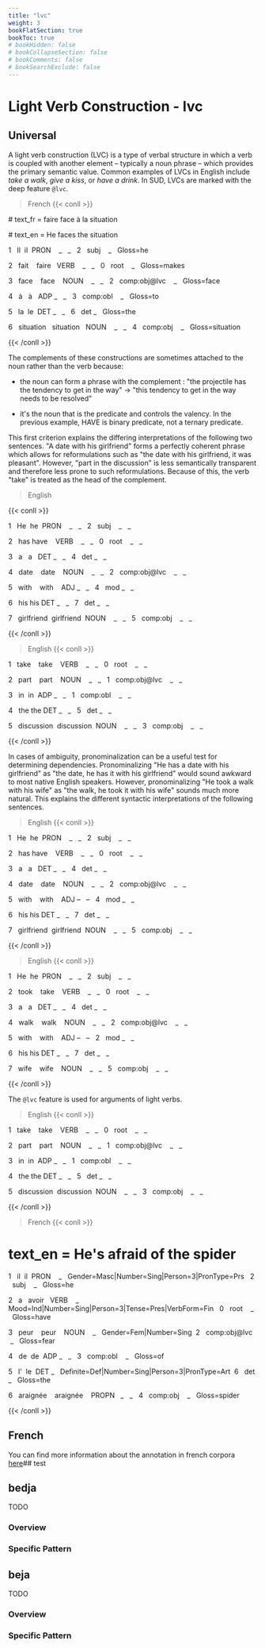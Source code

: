 ```yaml
---
title: "lvc"
weight: 3
bookFlatSection: true
bookToc: true
# bookHidden: false
# bookCollapseSection: false
# bookComments: false
# bookSearchExclude: false
---
```

# Light Verb Construction - lvc

## Universal 

A light verb construction (LVC) is a type of verbal structure in which a verb is coupled with another element – typically a noun phrase – which provides the primary semantic value. Common examples of LVCs in English include *take a walk*, *give a kiss*, or *have a drink*. In SUD, LVCs are marked with the deep feature `@lvc`.

  
> French 
{{< conll >}}

\# text_fr = faire face à la situation

\# text_en = He faces the situation

1   Il  il  PRON    _   _   2   subj    _   Gloss=he

2   fait    faire   VERB    _   _   0   root    _   Gloss=makes

3   face    face    NOUN    _   _   2   comp:obj@lvc    _   Gloss=face

4   à   à   ADP _   _   3   comp:obl    _   Gloss=to

5   la  le  DET _   _   6   det _   Gloss=the

6   situation   situation   NOUN    _   _   4   comp:obj    _   Gloss=situation

{{< /conll >}}

  
  

The complements of these constructions are sometimes attached to the noun rather than the verb because:

* the noun can form a phrase with the complement : "the projectile has the tendency to get in the way" -> "this tendency to get in the way needs to be resolved"

* it's the noun that is the predicate and controls the valency. In the previous example, HAVE is binary predicate, not a ternary predicate.

  

This first criterion explains the differing interpretations of the following two sentences. "A date with his girlfriend" forms a perfectly coherent phrase which allows for reformulations such as "the date with his girlfriend, it was pleasant". However, "part in the discussion" is less semantically transparent and therefore less prone to such reformulations. Because of this, the verb "take" is treated as the head of the complement.

> English 

{{< conll >}}

1   He  he  PRON    _   _   2   subj    _   _

2   has have    VERB    _   _   0   root    _   _

3   a   a   DET _   _   4   det _   _

4   date    date    NOUN    _   _   2   comp:obj@lvc    _   _

5   with    with    ADJ _   _   4   mod _   _

6   his his DET _   _   7   det _   _

7   girlfriend  girlfriend  NOUN    _   _   5   comp:obj    _   _

{{< /conll >}}

> English 
{{< conll >}}

1   take    take    VERB    _   _   0   root    _   _

2   part    part    NOUN    _   _   1   comp:obj@lvc    _   _

3   in  in  ADP _   _   1   comp:obl    _   _

4   the the DET _   _   5   det _   _

5   discussion  discussion  NOUN    _   _   3   comp:obj    _   _

{{< /conll >}}
  
  

In cases of ambiguity, pronominalization can be a useful test for determining dependencies. Pronominalizing "He has a date with his girlfriend" as "the date, he has it with his girlfriend" would sound awkward to most native English speakers. However, pronominalizing "He took a walk with his wife" as "the walk, he took it with his wife" sounds much more natural. This explains the different syntactic interpretations of the following sentences.

  
> English
{{< conll >}}

1   He  he  PRON    _   _   2   subj    _   _

2   has have    VERB    _   _   0   root    _   _

3   a   a   DET _   _   4   det _   _

4   date    date    NOUN    _   _   2   comp:obj@lvc    _   _

5   with    with    ADJ –   –   4   mod _   _

6   his his DET _   _   7   det _   _

7   girlfriend  girlfriend  NOUN    _   _   5   comp:obj    _   _

{{< /conll >}}

> English
{{< conll >}}

1   He  he  PRON    _   _   2   subj    _   _

2   took    take    VERB    _   _   0   root    _   _

3   a   a   DET _   _   4   det _   _

4   walk    walk    NOUN    _   _   2   comp:obj@lvc    _   _

5   with    with    ADJ –   –   2   mod _   _

6   his his DET _   _   7   det _   _

7   wife    wife    NOUN    _   _   5   comp:obj    _   _

{{< /conll >}}

The `@lvc` feature is used for arguments of light verbs.

  
> English
{{< conll >}}

1   take    take    VERB    _   _   0   root    _   _

2   part    part    NOUN    _   _   1   comp:obj@lvc    _   _

3   in  in  ADP _   _   1   comp:obl    _   _

4   the the DET _   _   5   det _   _

5   discussion  discussion  NOUN    _   _   3   comp:obj    _   _

{{< /conll >}}

> French
{{< conll >}}

# text_en = He's afraid of the spider

1   il  il  PRON    _   Gender=Masc|Number=Sing|Person=3|PronType=Prs   2   subj    _   Gloss=he

2   a   avoir   VERB    _   Mood=Ind|Number=Sing|Person=3|Tense=Pres|VerbForm=Fin   0   root    _   Gloss=have

3   peur    peur    NOUN    _   Gender=Fem|Number=Sing  2   comp:obj@lvc    _   Gloss=fear

4   de  de  ADP _   _   3   comp:obl    _   Gloss=of

5   l'  le  DET _   Definite=Def|Number=Sing|Person=3|PronType=Art  6   det _   Gloss=the

6   araignée    araignée    PROPN   _   _   4   comp:obj    _   Gloss=spider

{{< /conll >}}

## French 


You can find more information about the annotation in french corpora [here](../../language/French/syntaxic/french_light_verb.md)## test 







## bedja

TODO
### Overview

### Specific Pattern




## beja

TODO
### Overview

### Specific Pattern



